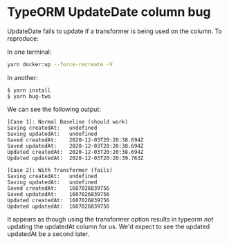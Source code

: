 # TypeORM UpdateDate column bug

UpdateDate fails to update if a transformer is being used on the column. To reproduce:

In one terminal:

```bash
yarn docker:up --force-recreate -V
```

In another:

```
$ yarn install
$ yarn bug-two
```

We can see the following output:

```
[Case 1]: Normal Baseline (should work)
Saving createdAt:   undefined 
Saving updatedAt:   undefined 
Saved createdAt:    2020-12-03T20:20:38.694Z
Saved updatedAt:    2020-12-03T20:20:38.694Z
Updated createdAt:  2020-12-03T20:20:38.694Z
Updated updatedAt:  2020-12-03T20:20:39.763Z

[Case 2]: With Transformer (fails)
Saving createdAt:   undefined 
Saving updatedAt:   undefined 
Saved createdAt:    1607026839756
Saved updatedAt:    1607026839756
Updated createdAt:  1607026839756
Updated updatedAt:  1607026839756
```

It appears as though using the transformer option results in typeorm _not_ updating the updatedAt 
column for us.  We'd expect to see the updated updatedAt be a second later.

